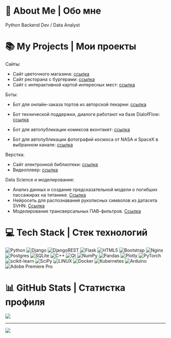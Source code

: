 # 💫 About Me | Обо мне
Python Backend Dev / Data Analyst

# 📚 My Projects | Мои проекты

Сайты:

- Сайт цветочного магазина: [ссылка](https://github.com/pas-zhukov/FlowerShop)
- Сайт ресторана с бургерами: [ссылка](https://github.com/pas-zhukov/star-burger)
- Сайт с интерактивной картой интересных мест: [ссылка](https://github.com/pas-zhukov/yandex-afisha)

Боты:

- Бот для онлайн-заказа тортов из авторской пекарни: [ссылка](https://github.com/KillerBee88/BakeCake)

- Бот технической поддержки, диалоги работают на базе DialofFlow: [ссылка](https://github.com/pas-zhukov/support-bot)
- Бот для автопубликации комиксов вконтакет: [ссылка](https://github.com/pas-zhukov/xkcd)
- Бот для автопубликации фотографий космоса от NASA и SpaceX в выбранном канале: [ссылка](https://github.com/pas-zhukov/space-telegram)

Верстка:

- Сайт электронной библиотеки: [ссылка](https://github.com/pas-zhukov/books-library)
- Видеоплеер: [ссылка](https://github.com/pas-zhukov/video-player)

Data Science и моделирование:

- Анализ данных и создание предсказательной модели о погибших пассажирах на титанике. [Ссылка](https://github.com/pas-zhukov/Titanic-Survivors-Data-Research)
- Нейросеть для распознавания рукописных символов из датасета SVHN. [Ссылка](https://github.com/pas-zhukov/SVHN-Recognition-Neural-Network)
- Моделирование трансверсальных ПАВ-фильтров. [Ссылка](https://github.com/pas-zhukov/SAW-filters-delta-function-model)


# 💻 Tech Stack | Стек технологий
![Python](https://img.shields.io/badge/python-3670A0?style=for-the-badge&logo=python&logoColor=ffdd54) ![Django](https://img.shields.io/badge/django-%23092E20.svg?style=for-the-badge&logo=django&logoColor=white) ![DjangoREST](https://img.shields.io/badge/DJANGO-REST-ff1709?style=for-the-badge&logo=django&logoColor=white&color=ff1709&labelColor=gray) ![Flask](https://img.shields.io/badge/flask-%23000.svg?style=for-the-badge&logo=flask&logoColor=white) ![HTML5](https://img.shields.io/badge/html5-%23E34F26.svg?style=for-the-badge&logo=html5&logoColor=white) ![Bootstrap](https://img.shields.io/badge/bootstrap-%23563D7C.svg?style=for-the-badge&logo=bootstrap&logoColor=white) ![Nginx](https://img.shields.io/badge/nginx-%23009639.svg?style=for-the-badge&logo=nginx&logoColor=white) ![Postgres](https://img.shields.io/badge/postgres-%23316192.svg?style=for-the-badge&logo=postgresql&logoColor=white) ![SQLite](https://img.shields.io/badge/sqlite-%2307405e.svg?style=for-the-badge&logo=sqlite&logoColor=white) ![C++](https://img.shields.io/badge/c++-%2300599C.svg?style=for-the-badge&logo=c%2B%2B&logoColor=white) ![Qt](https://img.shields.io/badge/Qt-%23217346.svg?style=for-the-badge&logo=Qt&logoColor=white) ![NumPy](https://img.shields.io/badge/numpy-%23013243.svg?style=for-the-badge&logo=numpy&logoColor=white) ![Pandas](https://img.shields.io/badge/pandas-%23150458.svg?style=for-the-badge&logo=pandas&logoColor=white) ![Plotly](https://img.shields.io/badge/Plotly-%233F4F75.svg?style=for-the-badge&logo=plotly&logoColor=white) ![PyTorch](https://img.shields.io/badge/PyTorch-%23EE4C2C.svg?style=for-the-badge&logo=PyTorch&logoColor=white) ![scikit-learn](https://img.shields.io/badge/scikit--learn-%23F7931E.svg?style=for-the-badge&logo=scikit-learn&logoColor=white) ![SciPy](https://img.shields.io/badge/SciPy-%230C55A5.svg?style=for-the-badge&logo=scipy&logoColor=%white) ![LINUX](https://img.shields.io/badge/Linux-FCC624?style=for-the-badge&logo=linux&logoColor=black) ![Docker](https://img.shields.io/badge/docker-%230db7ed.svg?style=for-the-badge&logo=docker&logoColor=white) ![Kubernetes](https://img.shields.io/badge/kubernetes-%23326ce5.svg?style=for-the-badge&logo=kubernetes&logoColor=white) ![Arduino](https://img.shields.io/badge/-Arduino-00979D?style=for-the-badge&logo=Arduino&logoColor=white) ![Adobe Premiere Pro](https://img.shields.io/badge/Adobe%20Premiere%20Pro-9999FF.svg?style=for-the-badge&logo=Adobe%20Premiere%20Pro&logoColor=white)

# 📊 GitHub Stats | Статистка профиля
![](https://github-readme-stats.vercel.app/api/top-langs/?username=pas-zhukov&theme=default&hide_border=false&include_all_commits=false&count_private=false&layout=compact)

---
[![](https://visitcount.itsvg.in/api?id=pas-zhukov&icon=0&color=0)](https://visitcount.itsvg.in)
